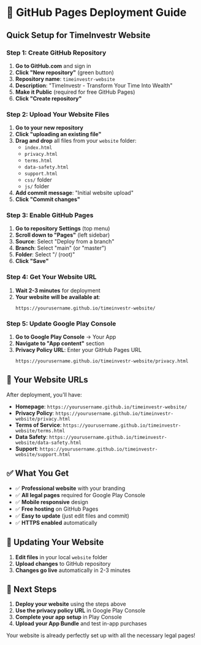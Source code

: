 # 🚀 GitHub Pages Deployment Guide

## Quick Setup for TimeInvestr Website

### Step 1: Create GitHub Repository
1. **Go to GitHub.com** and sign in
2. **Click "New repository"** (green button)
3. **Repository name**: `timeinvestr-website`
4. **Description**: "TimeInvestr - Transform Your Time Into Wealth"
5. **Make it Public** (required for free GitHub Pages)
6. **Click "Create repository"**

### Step 2: Upload Your Website Files
1. **Go to your new repository**
2. **Click "uploading an existing file"**
3. **Drag and drop** all files from your `website` folder:
   - `index.html`
   - `privacy.html`
   - `terms.html`
   - `data-safety.html`
   - `support.html`
   - `css/` folder
   - `js/` folder
4. **Add commit message**: "Initial website upload"
5. **Click "Commit changes"**

### Step 3: Enable GitHub Pages
1. **Go to repository Settings** (top menu)
2. **Scroll down to "Pages"** (left sidebar)
3. **Source**: Select "Deploy from a branch"
4. **Branch**: Select "main" (or "master")
5. **Folder**: Select "/ (root)"
6. **Click "Save"**

### Step 4: Get Your Website URL
1. **Wait 2-3 minutes** for deployment
2. **Your website will be available at**:
   ```
   https://yourusername.github.io/timeinvestr-website/
   ```

### Step 5: Update Google Play Console
1. **Go to Google Play Console** → Your App
2. **Navigate to "App content"** section
3. **Privacy Policy URL**: Enter your GitHub Pages URL
   ```
   https://yourusername.github.io/timeinvestr-website/privacy.html
   ```

## 🎯 **Your Website URLs**

After deployment, you'll have:
- **Homepage**: `https://yourusername.github.io/timeinvestr-website/`
- **Privacy Policy**: `https://yourusername.github.io/timeinvestr-website/privacy.html`
- **Terms of Service**: `https://yourusername.github.io/timeinvestr-website/terms.html`
- **Data Safety**: `https://yourusername.github.io/timeinvestr-website/data-safety.html`
- **Support**: `https://yourusername.github.io/timeinvestr-website/support.html`

## ✅ **What You Get**

- ✅ **Professional website** with your branding
- ✅ **All legal pages** required for Google Play Console
- ✅ **Mobile responsive** design
- ✅ **Free hosting** on GitHub Pages
- ✅ **Easy to update** (just edit files and commit)
- ✅ **HTTPS enabled** automatically

## 🔄 **Updating Your Website**

1. **Edit files** in your local `website` folder
2. **Upload changes** to GitHub repository
3. **Changes go live** automatically in 2-3 minutes

## 🎉 **Next Steps**

1. **Deploy your website** using the steps above
2. **Use the privacy policy URL** in Google Play Console
3. **Complete your app setup** in Play Console
4. **Upload your App Bundle** and test in-app purchases

Your website is already perfectly set up with all the necessary legal pages!

